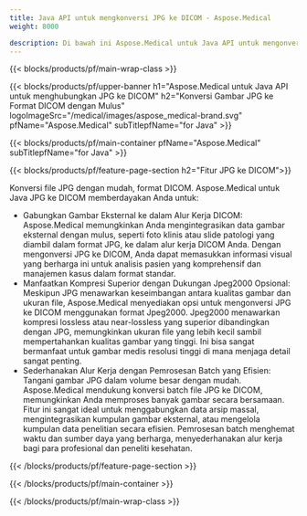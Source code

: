 ```yaml
---
title: Java API untuk mengkonversi JPG ke DICOM - Aspose.Medical
weight: 8000

description: Di bawah ini Aspose.Medical untuk Java API untuk mengonversi JPG ke DICOM
---
```


{{< blocks/products/pf/main-wrap-class >}}

{{< blocks/products/pf/upper-banner h1="Aspose.Medical untuk Java API untuk menghubungkan JPG ke DICOM" h2="Konversi Gambar JPG ke Format DICOM dengan Mulus" logoImageSrc="/medical/images/aspose_medical-brand.svg" pfName="Aspose.Medical" subTitlepfName="for Java" >}}

{{< blocks/products/pf/main-container pfName="Aspose.Medical" subTitlepfName="for Java" >}}

{{< blocks/products/pf/feature-page-section h2="Fitur JPG ke DICOM">}}

<p>Konversi file JPG dengan mudah, format DICOM. Aspose.Medical untuk Java JPG ke DICOM memberdayakan Anda untuk:</p>

<ul>
<li>Gabungkan Gambar Eksternal ke dalam Alur Kerja DICOM: Aspose.Medical memungkinkan Anda mengintegrasikan data gambar eksternal dengan mulus, seperti foto klinis atau slide patologi yang diambil dalam format JPG, ke dalam alur kerja DICOM Anda. Dengan mengonversi JPG ke DICOM, Anda dapat memasukkan informasi visual yang berharga ini untuk analisis pasien yang komprehensif dan manajemen kasus dalam format standar.</li>
<li>Manfaatkan Kompresi Superior dengan Dukungan Jpeg2000 Opsional: Meskipun JPG menawarkan keseimbangan antara kualitas gambar dan ukuran file, Aspose.Medical menyediakan opsi untuk mengonversi JPG ke DICOM menggunakan format Jpeg2000. Jpeg2000 menawarkan kompresi lossless atau near-lossless yang superior dibandingkan dengan JPG, memungkinkan ukuran file yang lebih kecil sambil mempertahankan kualitas gambar yang tinggi. Ini bisa sangat bermanfaat untuk gambar medis resolusi tinggi di mana menjaga detail sangat penting.</li>
<li>Sederhanakan Alur Kerja dengan Pemrosesan Batch yang Efisien: Tangani gambar JPG dalam volume besar dengan mudah. Aspose.Medical mendukung konversi batch file JPG ke DICOM, memungkinkan Anda memproses banyak gambar secara bersamaan. Fitur ini sangat ideal untuk menggabungkan data arsip massal, mengintegrasikan kumpulan gambar eksternal, atau mengelola kumpulan data penelitian secara efisien. Pemrosesan batch menghemat waktu dan sumber daya yang berharga, menyederhanakan alur kerja bagi para profesional dan peneliti kesehatan.</li>
</ul>

{{< /blocks/products/pf/feature-page-section >}}

{{< /blocks/products/pf/main-container >}}

{{< /blocks/products/pf/main-wrap-class >}}